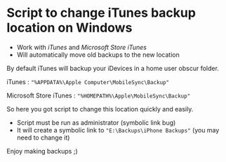 # Script to change iTunes backup location on Windows

* Work with *iTunes* and *Microsoft Store iTunes*
* Will automatically move old backups to the new location

By default iTunes will backup your iDevices in a home user obscur folder.

iTunes : `"%APPDATA%\Apple Computer\MobileSync\Backup"`

Microsoft Store iTunes : `"%HOMEPATH%\Apple\MobileSync\Backup"`

So here you got script to change this location quickly and easily.

* Script must be run as administrator (symbolic link bug)
* It will create a symbolic link to `"E:\Backups\iPhone Backups"` (you may need to change it)

Enjoy making backups ;)